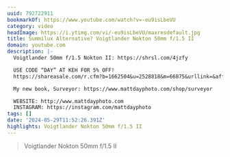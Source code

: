 ```yaml
---
uuid: 792722911
bookmarkOf: https://www.youtube.com/watch?v=-eu9isLbeVU
category: video
headImage: https://i.ytimg.com/vi/-eu9isLbeVU/maxresdefault.jpg
title: Summilux Alternative? Voigtlander Nokton 50mm f/1.5 II
domain: youtube.com
description: |-
  Voigtlander 50mm f/1.5 Nokton II: https://shrsl.com/4jzfy

  USE CODE “DAY” AT KEH FOR 5% OFF!
  https://shareasale.com/r.cfm?b=1662504&u=2528818&m=66875&urllink=&afftrack=

  My new book, Surveyor: https://www.mattdayphoto.com/shop/surveyor

  WEBSITE: http://www.mattdayphoto.com
  INSTAGRAM: https://instagram.com/mattdayphoto
tags: []
date: '2024-05-29T11:52:26.391Z'
highlights: Voigtlander Nokton 50mm f/1.5 II
---
```




> Voigtlander Nokton 50mm f/1.5 II
